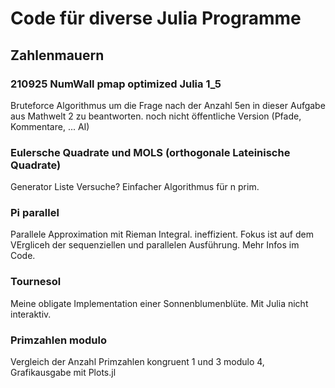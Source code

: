 # Code für diverse Julia Programme
## Zahlenmauern
### 210925 NumWall pmap optimized Julia 1_5
Bruteforce Algorithmus um die Frage nach der Anzahl 5en in dieser Aufgabe aus Mathwelt 2 zu beantworten. noch nicht öffentliche Version (Pfade, Kommentare, ... AI)

### Eulersche Quadrate und MOLS (orthogonale Lateinische Quadrate)
Generator
Liste
Versuche?
Einfacher Algorithmus für n prim.

### Pi parallel
Parallele Approximation mit Rieman Integral. ineffizient. Fokus ist auf dem VErgliceh der sequenziellen und parallelen Ausführung. Mehr Infos im Code.

### Tournesol
Meine obligate Implementation einer Sonnenblumenblüte.  Mit Julia nicht interaktiv.

### Primzahlen modulo
Vergleich der Anzahl Primzahlen kongruent 1 und 3 modulo 4, Grafikausgabe mit Plots.jl
